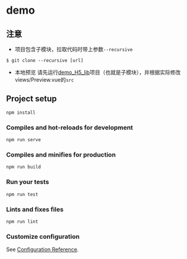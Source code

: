 # demo

## 注意
- 项目包含子模块，拉取代码时带上参数`--recursive`

```
$ git clone --recursive [url]
```

- 本地预览 请先运行[demo_H5_lib](https://github.com/childlabor/demo_h5_lib)项目（也就是子模块），并根据实际修改views/Preview.vue的`src`


## Project setup
```
npm install
```

### Compiles and hot-reloads for development
```
npm run serve
```

### Compiles and minifies for production
```
npm run build
```

### Run your tests
```
npm run test
```

### Lints and fixes files
```
npm run lint
```

### Customize configuration
See [Configuration Reference](https://cli.vuejs.org/config/).
